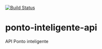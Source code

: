 [![Build Status](https://travis-ci.com/jflima/ponto-inteligente-api.svg?branch=main)](https://travis-ci.com/jflima/ponto-inteligente-api)
# ponto-inteligente-api
API Ponto inteligente
